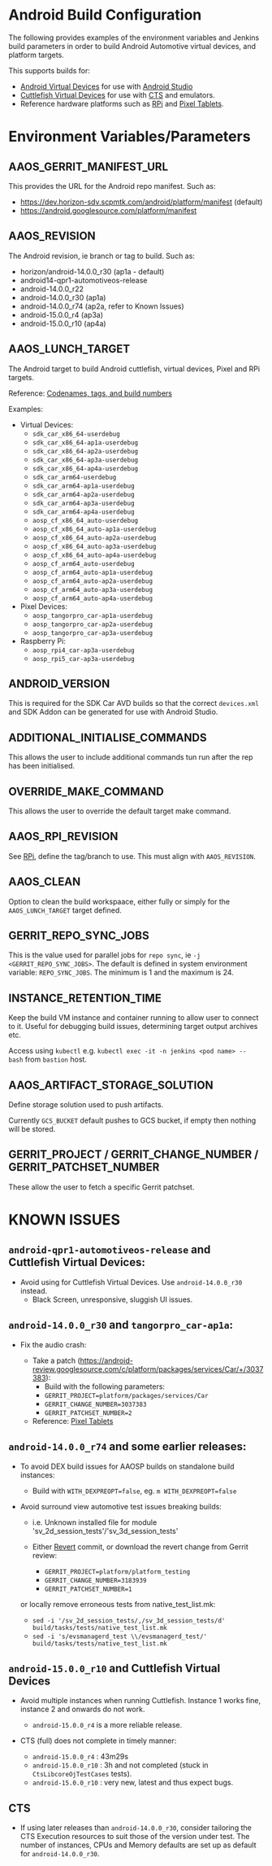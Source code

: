 # Android Build Configuration

The following provides examples of the environment variables and Jenkins build parameters in order to build Android Automotive virtual devices, and platform targets.

This supports builds for:

*  [Android Virtual Devices](https://source.android.com/docs/automotive/start/avd/android_virtual_device) for use with [Android Studio](https://source.android.com/docs/automotive/start/avd/android_virtual_device#share-an-avd-image-with-android-studio-users)
* [Cuttlefish Virtual Devices](https://source.android.com/docs/devices/cuttlefish) for use with [CTS](https://source.android.com/docs/compatibility/cts) and emulators.
* Reference hardware platforms such as [RPi](https://github.com/raspberry-vanilla/android_local_manifest) and [Pixel Tablets](https://source.android.com/docs/automotive/start/pixelxl).


# Environment Variables/Parameters

## AAOS_GERRIT_MANIFEST_URL

This provides the URL for the Android repo manifest. Such as:

* https://dev.horizon-sdv.scpmtk.com/android/platform/manifest (default)
* https://android.googlesource.com/platform/manifest

## AAOS_REVISION

The Android revision, ie branch or tag to build. Such as:

* horizon/android-14.0.0_r30 (ap1a - default)
* android14-qpr1-automotiveos-release
* android-14.0.0_r22
* android-14.0.0_r30 (ap1a)
* android-14.0.0_r74 (ap2a, refer to Known Issues)
* android-15.0.0_r4 (ap3a)
* android-15.0.0_r10 (ap4a)

## AAOS_LUNCH_TARGET

The Android target to build Android cuttlefish, virtual devices, Pixel and RPi targets.

Reference: [Codenames, tags, and build numbers](https://source.android.com/docs/setup/reference/build-numbers)

Examples:

- Virtual Devices:
    -   `sdk_car_x86_64-userdebug`
    -   `sdk_car_x86_64-ap1a-userdebug`
    -   `sdk_car_x86_64-ap2a-userdebug`
    -   `sdk_car_x86_64-ap3a-userdebug`
    -   `sdk_car_x86_64-ap4a-userdebug`
    -   `sdk_car_arm64-userdebug`
    -   `sdk_car_arm64-ap1a-userdebug`
    -   `sdk_car_arm64-ap2a-userdebug`
    -   `sdk_car_arm64-ap3a-userdebug`
    -   `sdk_car_arm64-ap4a-userdebug`
    -   `aosp_cf_x86_64_auto-userdebug`
    -   `aosp_cf_x86_64_auto-ap1a-userdebug`
    -   `aosp_cf_x86_64_auto-ap2a-userdebug`
    -   `aosp_cf_x86_64_auto-ap3a-userdebug`
    -   `aosp_cf_x86_64_auto-ap4a-userdebug`
    -   `aosp_cf_arm64_auto-userdebug`
    -   `aosp_cf_arm64_auto-ap1a-userdebug`
    -   `aosp_cf_arm64_auto-ap2a-userdebug`
    -   `aosp_cf_arm64_auto-ap3a-userdebug`
    -   `aosp_cf_arm64_auto-ap4a-userdebug`
-   Pixel Devices:
    -   `aosp_tangorpro_car-ap1a-userdebug`
    -   `aosp_tangorpro_car-ap2a-userdebug`
    -   `aosp_tangorpro_car-ap3a-userdebug`
-   Raspberry Pi:
    -   `aosp_rpi4_car-ap3a-userdebug`
    -   `aosp_rpi5_car-ap3a-userdebug`

## ANDROID_VERSION

This is required for the SDK Car AVD builds so that the correct `devices.xml` and SDK Addon can be generated for use with Android Studio.

## ADDITIONAL_INITIALISE_COMMANDS

This allows the user to include additional commands tun run after the rep has been initialised.

## OVERRIDE_MAKE_COMMAND

This allows the user to override the default target make command.

## AAOS_RPI_REVISION

See  [RPi](https://github.com/raspberry-vanilla/android_local_manifest), define the tag/branch to use. This must align with `AAOS_REVISION`.

## AAOS_CLEAN

Option to clean the build workspaace, either fully or simply for the `AAOS_LUNCH_TARGET` target defined.

## GERRIT_REPO_SYNC_JOBS

This is the value used for parallel jobs for `repo sync`, ie `-j <GERRIT_REPO_SYNC_JOBS>`.
The default is defined in system environment variable: `REPO_SYNC_JOBS`.
The minimum is 1 and the maximum is 24.

## INSTANCE_RETENTION_TIME

Keep the build VM instance and container running to allow user to connect to it. Useful for debugging build issues, determining target output archives etc.

Access using `kubectl` e.g. `kubectl exec -it -n jenkins <pod name> -- bash` from `bastion` host.

## AAOS_ARTIFACT_STORAGE_SOLUTION

Define storage solution used to push artifacts.

Currently `GCS_BUCKET` default pushes to GCS bucket, if empty then nothing will be stored.

## GERRIT_PROJECT / GERRIT_CHANGE_NUMBER / GERRIT_PATCHSET_NUMBER

These allow the user to fetch a specific Gerrit patchset.

# KNOWN ISSUES

## `android-qpr1-automotiveos-release` and Cuttlefish Virtual Devices:

-   Avoid using for Cuttlefish Virtual Devices. Use `android-14.0.0_r30` instead.
    -   Black Screen, unresponsive, sluggish UI issues.

## `android-14.0.0_r30` and `tangorpro_car-ap1a`:

-   Fix the audio crash:

    -   Take a patch (https://android-review.googlesource.com/c/platform/packages/services/Car/+/3037383):
        -  Build with the following parameters:
	    - `GERRIT_PROJECT=platform/packages/services/Car`
	    - `GERRIT_CHANGE_NUMBER=3037383`
	    - `GERRIT_PATCHSET_NUMBER=2`
    -   Reference: [Pixel Tablets](https://source.android.com/docs/automotive/start/pixelxl)

## `android-14.0.0_r74` and some earlier releases:

-   To avoid DEX build issues for AAOSP builds on standalone build instances:

    -   Build with `WITH_DEXPREOPT=false`, eg. `m WITH_DEXPREOPT=false`

-   Avoid surround view automotive test issues breaking builds:

    -   i.e. Unknown installed file for module 'sv_2d_session_tests'/'sv_3d_session_tests'

    -   Either [Revert](https://android.googlesource.com/platform/platform_testing/+/b608b75b5f2a5f614bd75599023a45f3c321d4a9 "https://android.googlesource.com/platform/platform_testing/+/b608b75b5f2a5f614bd75599023a45f3c321d4a9") commit, or download the revert change from Gerrit review:
	    - `GERRIT_PROJECT=platform/platform_testing`
	    - `GERRIT_CHANGE_NUMBER=3183939`
	    - `GERRIT_PATCHSET_NUMBER=1`

	  or locally remove erroneous tests from native_test_list.mk:
	   -   `sed -i '/sv_2d_session_tests/,/sv_3d_session_tests/d' build/tasks/tests/native_test_list.mk`
       -   `sed -i 's/evsmanagerd_test \\/evsmanagerd_test/' build/tasks/tests/native_test_list.mk`

## `android-15.0.0_r10` and Cuttlefish Virtual Devices

-   Avoid multiple instances when running Cuttlefish. Instance 1 works fine, instance 2 and onwards do not work.
    -   `android-15.0.0_r4` is a more reliable release.

-   CTS (full) does not complete in timely manner:
    -   `android-15.0.0_r4`  : 43m29s
    -   `android-15.0.0_r10` : 3h and not completed (stuck in `CtsLibcoreOjTestCases` tests).
    -   `android-15.0.0_r10` : very new, latest and thus expect bugs.

## CTS

-   If using later releases than `android-14.0.0_r30`, consider tailoring the CTS Execution resources to suit those of
    the version under test. The number of instances, CPUs and Memory defaults are set up as default for `android-14.0.0_r30`.
